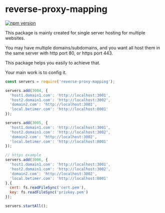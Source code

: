 # reverse-proxy-mapping
[![npm version](https://img.shields.io/npm/v/reverse-proxy-mapping.svg)](https://www.npmjs.com/package/reverse-proxy-mapping)

This package is mainly created for single server hosting for multiple websites.

You may have multiple domains/subdomains, and you want all host them in the same server with http port 80, or https port 443.

This package helps you easily to achieve that.

Your main work is to config it.

```javascript
const servers = require('reverse-proxy-mapping');

servers.add(3004, {
  'host1.domain1.com': 'http://localhost:3001',
  'host2.domain1.com': 'http://localhost:3002',
  'domain2.com': 'http://localhost:3002',
  'local.betimer.com': 'http://localhost:8001'
});

servers.add(3005, {
  'host1.domain1.com': 'http://localhost:3001',
  'host2.domain1.com': 'http://localhost:3002',
  'domain2.com': 'http://localhost:3002',
  'local.betimer.com': 'http://localhost:8001'
});

// https example
servers.add(3006, {
  'host1.domain1.com': 'http://localhost:3001',
  'host2.domain1.com': 'http://localhost:3002',
  'domain2.com': 'http://localhost:3002',
  'local.betimer.com': 'http://localhost:8001'
},{
  cert: fs.readFileSync('cert.pem'),
  key: fs.readFileSync('privkey.pem')
});

servers.startAll();

```